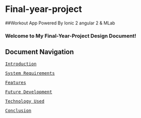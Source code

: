 # Final-year-project
##Workout App Powered By Ionic 2 angular 2 &amp; MLab 

### Welcome to My Final-Year-Project Design Document!
<h2>Document Navigation</h2>
<pre><a href="https://github.com/gtonra89/Final-year-project/wiki/Introduction">Introduction</a>&#9;</pre>
<pre><a href="https://github.com/gtonra89/Final-year-project/wiki/System-Requirements">System Requirements</a>&#9;</pre>
<pre><a href="https://github.com/gtonra89/Final-year-project/wiki/Features">Features</a>&#9;</pre>
<pre><a href="https://github.com/gtonra89/Final-year-project/wiki/Future-Development">Future Development</a>&#9;</pre>
<pre><a href="https://github.com/gtonra89/Final-year-project/wiki/Technology-Used">Technology Used</a>&#9;</pre>
<pre><a href="https://github.com/gtonra89/Final-year-project/wiki/Conclusion">Conclusion</a>&#9;</pre>

